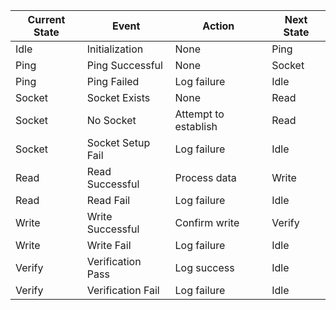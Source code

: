 | Current State | Event              | Action               | Next State |
|---------------|--------------------|----------------------|------------|
| Idle          | Initialization     | None                 | Ping       |
| Ping          | Ping Successful    | None                 | Socket     |
| Ping          | Ping Failed        | Log failure          | Idle       |
| Socket        | Socket Exists      | None                 | Read       |
| Socket        | No Socket          | Attempt to establish | Read       |
| Socket        | Socket Setup Fail  | Log failure          | Idle       |
| Read          | Read Successful    | Process data         | Write      |
| Read          | Read Fail          | Log failure          | Idle       |
| Write         | Write Successful   | Confirm write        | Verify     |
| Write         | Write Fail         | Log failure          | Idle       |
| Verify        | Verification Pass  | Log success          | Idle       |
| Verify        | Verification Fail  | Log failure          | Idle       |
